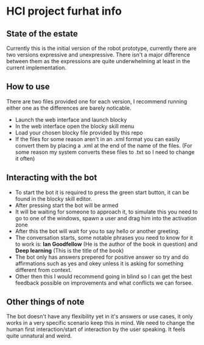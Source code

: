 # HCI project furhat info
## State of the estate
Currently this is the initial version of the robot prototype, currently there are two versions expressive and unexpressive. 
There isn't a major difference between them as the expressions are quite underwhelming at least in the current implementation.
## How to use
There are two files provided one for each version, I recommend running either one as the differences are barely noticable.
- Launch the web interface and launch blocky
- In the web interface open the blocky skill menu
- Load your chosen blocky file provided by this repo
- If the files for some reason aren't in an .xml format you can easily convert them by placing a .xml at the end of the name of the files.
(For some reason my system converts these files to .txt so I need to change it often)
## Interacting with the bot
- To start the bot it is required to press the green start button, it can be found in the blocky skill editor.
- After pressing start the bot will be armed
- It will be waiting for someone to approach it, to simulate this you need to go to one of the windows, spawn a user and drag him into the activation zone
- After this the bot will wait for you to say hello or another greeting.
- The conversation starts, some notable phrases you need to know for it to work is: __Ian Goodfellow__ (He is the author of the book in question) and __Deep learning__ (This is the title of the book)
- The bot only has answers prepered for positive answer so try and do affirmations such as yes and okey unless it is asking for something different from context.
- Other then this I would recommend going in blind so I can get the best feedback possible on improvements and what conflicts we can forsee.

## Other things of note
The bot doesn't have any flexibility yet in it's answers or use cases, it only works in a very specific scenario keep this in mind.
We need to change the human first interaction/start of interaction by the user speaking. It feels quite unnatural and weird.
